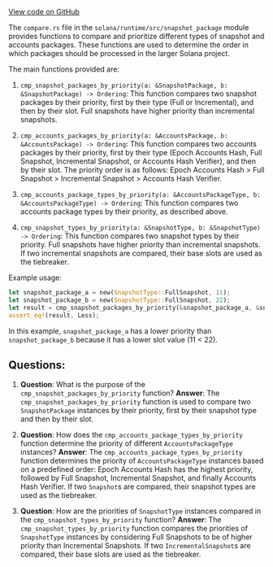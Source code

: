 [View code on GitHub](https://github.com/solana-labs/solana/blob/master/runtime/src/snapshot_package/compare.rs)

The `compare.rs` file in the `solana/runtime/src/snapshot_package` module provides functions to compare and prioritize different types of snapshot and accounts packages. These functions are used to determine the order in which packages should be processed in the larger Solana project.

The main functions provided are:

1. `cmp_snapshot_packages_by_priority(a: &SnapshotPackage, b: &SnapshotPackage) -> Ordering`: This function compares two snapshot packages by their priority, first by their type (Full or Incremental), and then by their slot. Full snapshots have higher priority than incremental snapshots.

2. `cmp_accounts_packages_by_priority(a: &AccountsPackage, b: &AccountsPackage) -> Ordering`: This function compares two accounts packages by their priority, first by their type (Epoch Accounts Hash, Full Snapshot, Incremental Snapshot, or Accounts Hash Verifier), and then by their slot. The priority order is as follows: Epoch Accounts Hash > Full Snapshot > Incremental Snapshot > Accounts Hash Verifier.

3. `cmp_accounts_package_types_by_priority(a: &AccountsPackageType, b: &AccountsPackageType) -> Ordering`: This function compares two accounts package types by their priority, as described above.

4. `cmp_snapshot_types_by_priority(a: &SnapshotType, b: &SnapshotType) -> Ordering`: This function compares two snapshot types by their priority. Full snapshots have higher priority than incremental snapshots. If two incremental snapshots are compared, their base slots are used as the tiebreaker.

Example usage:

```rust
let snapshot_package_a = new(SnapshotType::FullSnapshot, 11);
let snapshot_package_b = new(SnapshotType::FullSnapshot, 22);
let result = cmp_snapshot_packages_by_priority(&snapshot_package_a, &snapshot_package_b);
assert_eq!(result, Less);
```

In this example, `snapshot_package_a` has a lower priority than `snapshot_package_b` because it has a lower slot value (11 < 22).
## Questions: 
 1. **Question**: What is the purpose of the `cmp_snapshot_packages_by_priority` function?
   **Answer**: The `cmp_snapshot_packages_by_priority` function is used to compare two `SnapshotPackage` instances by their priority, first by their snapshot type and then by their slot.

2. **Question**: How does the `cmp_accounts_package_types_by_priority` function determine the priority of different `AccountsPackageType` instances?
   **Answer**: The `cmp_accounts_package_types_by_priority` function determines the priority of `AccountsPackageType` instances based on a predefined order: Epoch Accounts Hash has the highest priority, followed by Full Snapshot, Incremental Snapshot, and finally Accounts Hash Verifier. If two `Snapshot`s are compared, their snapshot types are used as the tiebreaker.

3. **Question**: How are the priorities of `SnapshotType` instances compared in the `cmp_snapshot_types_by_priority` function?
   **Answer**: The `cmp_snapshot_types_by_priority` function compares the priorities of `SnapshotType` instances by considering Full Snapshots to be of higher priority than Incremental Snapshots. If two `IncrementalSnapshot`s are compared, their base slots are used as the tiebreaker.